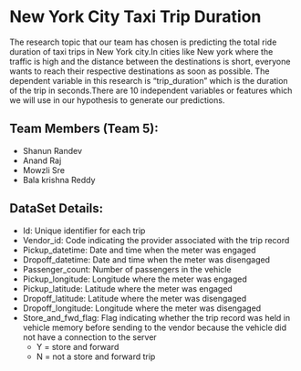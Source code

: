 # New York City Taxi Trip Duration

The research topic that our team has chosen is predicting the total ride duration of taxi trips in New York city.In cities like New york where the traffic is high and the distance between the destinations is short, everyone wants to reach their respective destinations as soon as possible.
The dependent variable in this research is “trip_duration” which is the duration of the trip in seconds.There are 10 independent variables or features which we will use in our hypothesis to generate our predictions.

## Team Members (Team 5):
-  Shanun Randev 
-  Anand Raj
- Mowzli Sre 
-  Bala krishna Reddy

## DataSet Details:

- Id: Unique identifier for each trip
- Vendor_id: Code indicating the provider associated with the trip record
- Pickup_datetime: Date and time when the meter was engaged
- Dropoff_datetime: Date and time when the meter was disengaged
- Passenger_count: Number of passengers in the vehicle
- Pickup_longitude: Longitude where the meter was engaged
- Pickup_latitude: Latitude where the meter was engaged
- Dropoff_latitude: Latitude where the meter was disengaged
- Dropoff_longitude: Longitude where the meter was disengaged
- Store_and_fwd_flag: Flag indicating whether the trip record was held in vehicle memory before sending to the vendor because the vehicle did not have a connection to the server
  - Y = store and forward
  - N = not a store and forward trip
